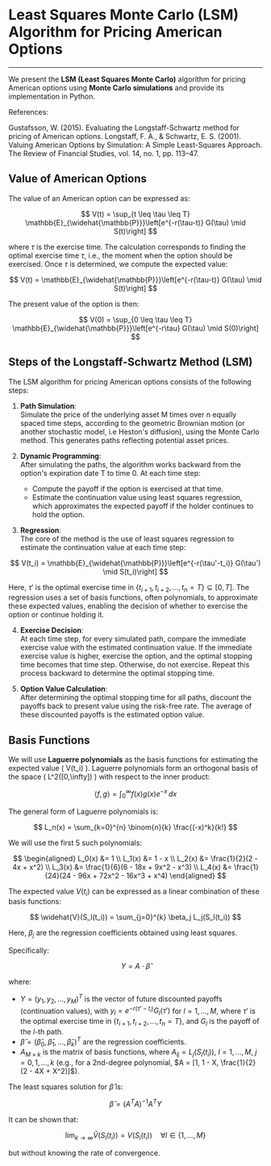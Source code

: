 # Least Squares Monte Carlo (LSM) Algorithm for Pricing American Options
---

We present the **LSM (Least Squares Monte Carlo)** algorithm for pricing American options using **Monte Carlo simulations** and provide its implementation in Python. 

References:

Gustafsson, W. (2015). Evaluating the Longstaff-Schwartz method for pricing of American options.
Longstaff, F. A., & Schwartz, E. S. (2001). Valuing American Options by Simulation: A Simple Least-Squares Approach. The Review of Financial Studies, vol. 14, no. 1, pp. 113–47.

## Value of American Options

The value of an American option can be expressed as:

$$
V(t) = \sup_{t \leq \tau \leq T} \mathbb{E}_{\widehat{\mathbb{P}}}\left[e^{-r(\tau-t)} G(\tau) \mid S(t)\right]
$$

where $\tau$ is the exercise time. The calculation corresponds to finding the optimal exercise time $\tau$, i.e., the moment when the option should be exercised. Once $\tau$ is determined, we compute the expected value:

$$
V(t) = \mathbb{E}_{\widehat{\mathbb{P}}}\left[e^{-r(\tau-t)} G(\tau) \mid S(t)\right]
$$

The present value of the option is then:

$$
V(0) = \sup_{0 \leq \tau \leq T} \mathbb{E}_{\widehat{\mathbb{P}}}\left[e^{-r\tau} G(\tau) \mid S(0)\right]
$$

## Steps of the Longstaff-Schwartz Method (LSM)

The LSM algorithm for pricing American options consists of the following steps:

1. **Path Simulation**:  
   Simulate the price of the underlying asset M times over n equally spaced time steps, according to the geometric Brownian motion (or another stochastic model, i.e Heston's diffusion), using the Monte Carlo method. This generates paths reflecting potential asset prices.

2. **Dynamic Programming**:  
   After simulating the paths, the algorithm works backward from the option's expiration date T to time 0. At each time step:
   - Compute the payoff if the option is exercised at that time.
   - Estimate the continuation value using least squares regression, which approximates the expected payoff if the holder continues to hold the option.

3. **Regression**:  
   The core of the method is the use of least squares regression to estimate the continuation value at each time step:

$$
V(t_i) = \mathbb{E}_{\widehat{\mathbb{P}}}\left[e^{-r(\tau'-t_i)} G(\tau') \mid S(t_i)\right]
$$

   Here, $\tau'$ is the optimal exercise time in $\{t_{i+1}, t_{i+2}, \dots, t_n = T\} \subseteq [0, T]$. The regression uses a set of basis functions, often polynomials, to approximate these expected values, enabling the decision of whether to exercise the option or continue holding it.

4. **Exercise Decision**:  
   At each time step, for every simulated path, compare the immediate exercise value with the estimated continuation value. If the immediate exercise value is higher, exercise the option, and the optimal stopping time becomes that time step. Otherwise, do not exercise. Repeat this process backward to determine the optimal stopping time.

5. **Option Value Calculation**:  
   After determining the optimal stopping time for all paths, discount the payoffs back to present value using the risk-free rate. The average of these discounted payoffs is the estimated option value.

## Basis Functions

We will use **Laguerre polynomials** as the basis functions for estimating the expected value \( V(t_i) \). Laguerre polynomials form an orthogonal basis of the space \( L^2([0,\infty]) \) with respect to the inner product:

$$
\langle f, g \rangle = \int_{0}^{\infty} f(x) g(x) e^{-x} \, dx
$$

The general form of Laguerre polynomials is:

$$
L_n(x) = \sum_{k=0}^{n} \binom{n}{k} \frac{(-x)^k}{k!}
$$

We will use the first 5 such polynomials:

$$
\begin{aligned}
L_0(x) &= 1 \\
L_1(x) &= 1 - x \\
L_2(x) &= \frac{1}{2}(2 - 4x + x^2) \\
L_3(x) &= \frac{1}{6}(6 - 18x + 9x^2 - x^3) \\
L_4(x) &= \frac{1}{24}(24 - 96x + 72x^2 - 16x^3 + x^4)
\end{aligned}
$$

The expected value $V(t_i)$ can be expressed as a linear combination of these basis functions:

$$
\widehat{V}(S_l(t_i)) = \sum_{j=0}^{k} \beta_j L_j(S_l(t_i))
$$

Here, $\beta_j$ are the regression coefficients obtained using least squares.

Specifically:

$$
Y = A \cdot \hat{\beta}
$$

where:

- $Y = (y_1, y_2, \dots, y_M)^T$ is the vector of future discounted payoffs (continuation values), with $y_l = e^{-r(\tau' - t_i)} G_l(\tau')$ for $l = 1, \dots, M$, where $\tau'$ is the optimal exercise time in $\{t_{i+1}, t_{i+2}, \dots, t_n = T\}$, and $G_l$ is the payoff of the $l$-th path.
- $\hat{\beta} = (\hat{\beta}_0, \hat{\beta}_1, \dots, \hat{\beta}_k)^T$ are the regression coefficients.
- $A_{M \times k}$ is the matrix of basis functions, where $A_{lj} = L_j(S_l(t_i))$, $l = 1, \dots, M$, $j = 0, 1, \dots, k$ (e.g., for a 2nd-degree polynomial, $A = [1, 1 - X, \frac{1}{2}(2 - 4X + X^2)]$).

The least squares solution for $\hat{\beta}$ is:

$$
\hat{\beta} = (A^{T}A)^{-1}A^{T}Y
$$

It can be shown that:

$$
\lim_{k \to \infty} \widehat{V}(S_l(t_i)) = V(S_l(t_i)) \quad \forall l \in \{1, \dots, M\}
$$

but without knowing the rate of convergence.

